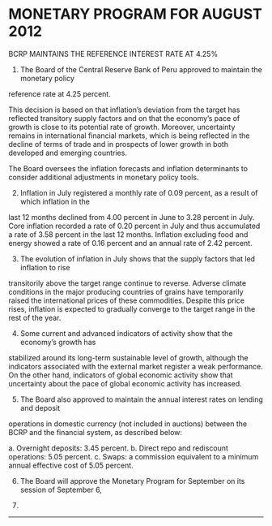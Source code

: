 # MONETARY PROGRAM FOR AUGUST 2012

 BCRP MAINTAINS THE REFERENCE INTEREST RATE AT 4.25%

1. The Board of the Central Reserve Bank of Peru approved to maintain the monetary policy

reference rate at 4.25 percent.

This decision is based on that inflation’s deviation from the target has reflected transitory
supply factors and on that the economy’s pace of growth is close to its potential rate of
growth. Moreover, uncertainty remains in international financial markets, which is being
reflected in the decline of terms of trade and in prospects of lower growth in both developed
and emerging countries.

The Board oversees the inflation forecasts and inflation determinants to consider additional
adjustments in monetary policy tools.

2. Inflation in July registered a monthly rate of 0.09 percent, as a result of which inflation in the

last 12 months declined from 4.00 percent in June to 3.28 percent in July. Core inflation
recorded a rate of 0.20 percent in July and thus accumulated a rate of 3.58 percent in the
last 12 months. Inflation excluding food and energy showed a rate of 0.16 percent and an
annual rate of 2.42 percent.

3. The evolution of inflation in July shows that the supply factors that led inflation to rise

transitorily above the target range continue to reverse. Adverse climate conditions in the
major producing countries of grains have temporarily raised the international prices of these
commodities. Despite this price rises, inflation is expected to gradually converge to the target
range in the rest of the year.

4. Some current and advanced indicators of activity show that the economy’s growth has

stabilized around its long-term sustainable level of growth, although the indicators associated
with the external market register a weak performance. On the other hand, indicators of global
economic activity show that uncertainty about the pace of global economic activity has
increased.

5. The Board also approved to maintain the annual interest rates on lending and deposit

operations in domestic currency (not included in auctions) between the BCRP and the
financial system, as described below:

a. Overnight deposits: 3.45 percent.
b. Direct repo and rediscount operations: 5.05 percent.
c. Swaps: a commission equivalent to a minimum annual effective cost of 5.05 percent.

6. The Board will approve the Monetary Program for September on its session of September 6,

2012.


-----


